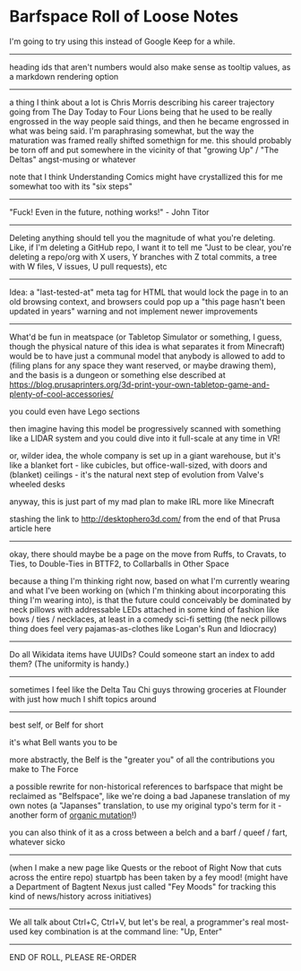 # Barfspace Roll of Loose Notes

I'm going to try using this instead of Google Keep for a while.

---

heading ids that aren't numbers would also make sense as tooltip values, as a markdown rendering option

---

a thing I think about a lot is Chris Morris describing his career trajectory going from The Day Today to Four Lions being that he used to be really engrossed in the way people said things, and then he became engrossed in what was being said. I'm paraphrasing somewhat, but the way the maturation was framed really shifted somethign for me. this should probably be torn off and put somewhere in the vicinity of that "growing Up" / "The Deltas" angst-musing or whatever

note that I think Understanding Comics might have crystallized this for me somewhat too with its "six steps"

---

"Fuck! Even in the future, nothing works!" - John Titor

---

Deleting anything should tell you the magnitude of what you're deleting. Like, if I'm deleting a GitHub repo, I want it to tell me "Just to be clear, you're deleting a repo/org with X users, Y branches with Z total commits, a tree with W files, V issues, U pull requests), etc

---

Idea: a "last-tested-at" meta tag for HTML that would lock the page in to an old browsing context, and browsers could pop up a "this page hasn't been updated in years" warning and not implement newer improvements

---

What'd be fun in meatspace (or Tabletop Simulator or something, I guess, though the physical nature of this idea is what separates it from Minecraft) would be to have just a communal model that anybody is allowed to add to (filing plans for any space they want reserved, or maybe drawing them), and the basis is a dungeon or something else described at https://blog.prusaprinters.org/3d-print-your-own-tabletop-game-and-plenty-of-cool-accessories/

you could even have Lego sections

then imagine having this model be progressively scanned with something like a LIDAR system and you could dive into it full-scale at any time in VR!

or, wilder idea, the whole company is set up in a giant warehouse, but it's like a blanket fort - like cubicles, but office-wall-sized, with doors and (blanket) ceilings - it's the natural next step of evolution from Valve's wheeled desks

anyway, this is just part of my mad plan to make IRL more like Minecraft

stashing the link to http://desktophero3d.com/ from the end of that Prusa article here

---

okay, there should maybe be a page on the move from Ruffs, to Cravats, to Ties, to Double-Ties in BTTF2, to Collarballs in Other Space

because a thing I'm thinking right now, based on what I'm currently wearing and what I've been working on (which I'm thinking about incorporating this thing I'm wearing into), is that the future could conceivably be dominated by neck pillows with addressable LEDs attached in some kind of fashion like bows / ties / necklaces, at least in a comedy sci-fi setting (the neck pillows thing does feel very pajamas-as-clothes like Logan's Run and Idiocracy)

---

Do all Wikidata items have UUIDs? Could someone start an index to add them? (The uniformity is handy.)

---

sometimes I feel like the Delta Tau Chi guys throwing groceries at Flounder with just how much I shift topics around

---

best self, or Belf for short

it's what Bell wants you to be

more abstractly, the Belf is the "greater you" of all the contributions you make to The Force

a possible rewrite for non-historical references to barfspace that might be reclaimed as "Belfspace", like we're doing a bad Japanese translation of my own notes (a "Japanses" translation, to use my original typo's term for it - another form of [organic mutation](379558c6-0383-4726-9cdb-9e5a89784dfa.md)!)

you can also think of it as a cross between a belch and a barf / queef / fart, whatever sicko

---

(when I make a new page like Quests or the reboot of Right Now that cuts across the entire repo) stuartpb has been taken by a fey mood! (might have a Department of Bagtent Nexus just called "Fey Moods" for tracking this kind of news/history across initiatives)

---

We all talk about Ctrl+C, Ctrl+V, but let's be real, a programmer's real most-used key combination is at the command line: "Up, Enter"

---

END OF ROLL, PLEASE RE-ORDER
